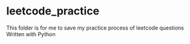 # leetcode_practice
This folder is for me to save my practice process of leetcode questions
Written with Python
